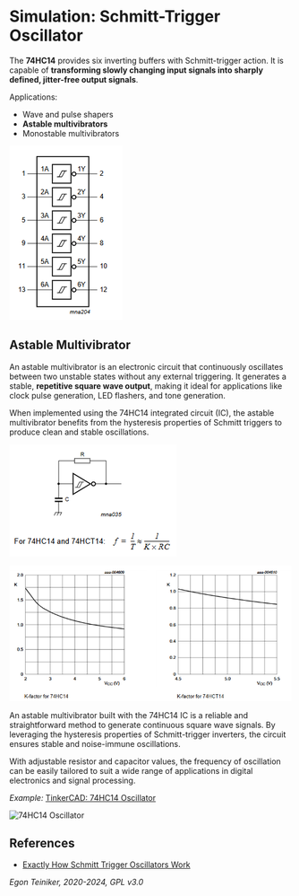# Simulation: Schmitt-Trigger Oscillator

The **74HC14** provides six inverting buffers with Schmitt-trigger action. It is 
capable of **transforming slowly changing input signals into sharply defined, 
jitter-free output signals**.

Applications:
* Wave and pulse shapers
* **Astable multivibrators**
* Monostable multivibrators

![74HC14](74HC14.png)


## Astable Multivibrator

An astable multivibrator is an electronic circuit that continuously oscillates 
between two unstable states without any external triggering. It generates a stable, 
**repetitive square wave output**, making it ideal for applications like clock pulse 
generation, LED flashers, and tone generation. 

When implemented using the 74HC14 integrated circuit (IC), the astable multivibrator 
benefits from the hysteresis properties of Schmitt triggers to produce clean and 
stable oscillations.

![Astable Multivibrator](74HC14-Application.png)

![Calculation Factor](74HC14-Factor.png)

An astable multivibrator built with the 74HC14 IC is a reliable and straightforward 
method to generate continuous square wave signals. By leveraging the hysteresis 
properties of Schmitt-trigger inverters, the circuit ensures stable and noise-immune 
oscillations. 

With adjustable resistor and capacitor values, the frequency of oscillation can be easily 
tailored to suit a wide range of applications in digital electronics and signal processing.

_Example:_ [TinkerCAD: 74HC14 Oscillator](https://www.tinkercad.com/things/2DMFrjuPJ2t)

![74HC14 Oscillator](schmitt-trigger-oscillator.png)

## References
* [Exactly How Schmitt Trigger Oscillators Work](https://www.allaboutcircuits.com/technical-articles/exactly-how-schmitt-trigger-oscillators-work/)


*Egon Teiniker, 2020-2024, GPL v3.0* 
